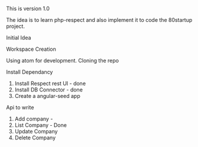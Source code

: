 This is version 1.0

The idea is to learn php-respect and also implement it to code the 80startup project.

Initial Idea

Workspace Creation

Using atom for development.
Cloning the repo

Install Dependancy
1. Install Respect rest UI - done
2. Install DB Connector - done
3. Create a angular-seed app

Api to write

1. Add company -
2. List Company - Done
3. Update Company
4. Delete Company
